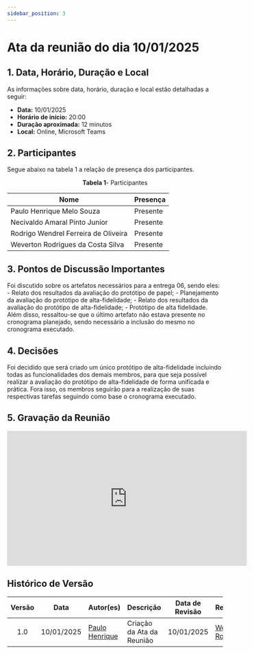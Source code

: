 ```yaml
---
sidebar_position: 3
---
```


# Ata da reunião do dia 10/01/2025

## <a>1. Data, Horário, Duração e Local</a>

As informações sobre data, horário, duração e local estão detalhadas a seguir:

- **Data:** 10/01/2025
- **Horário de início:** 20:00
- **Duração aproximada:** 12 minutos
- **Local:** Online, Microsoft Teams


## <a>2. Participantes</a>

Segue abaixo na tabela 1 a relação de presença dos participantes.

<center>

**Tabela 1**- Participantes

| Nome                                 | Presença |
| ------------------------------------ | -------- |
| Paulo Henrique Melo Souza            | Presente |
| Necivaldo Amaral Pinto Junior        | Presente |
| Rodrigo Wendrel Ferreira de Oliveira | Presente |
| Weverton Rodrigues da Costa Silva    | Presente |

</center>


## <a>3. Pontos de Discussão Importantes</a>

Foi discutido sobre os artefatos necessários para a entrega 06, sendo eles: 
    - Relato dos resultados da avaliação do protótipo de papel;
    - Planejamento da avaliação do protótipo de alta-fidelidade;
    - Relato dos resultados da avaliação do protótipo de alta-fidelidade;
    - Protótipo de alta fidelidade.
Além disso, ressaltou-se que o último artefato não estava presente no cronograma planejado, sendo necessário a inclusão do mesmo no cronograma executado.

## <a>4. Decisões</a>

Foi decidido que será criado um único protótipo de alta-fidelidade incluindo todas as funcionalidades dos demais membros, para que seja possível realizar a avaliação do protótipo de alta-fidelidade de forma unificada e prática. Fora isso, os membros seguirão para a realização de suas respectivas tarefas seguindo como base o cronograma executado.

## <a>5. Gravação da Reunião</a>

<iframe width="560" height="315" src="https://www.youtube.com/embed/sOaHbwxbMmQ?si=Q8C5xPb1NkLjayHb" title="YouTube video player" frameborder="0" allow="accelerometer; autoplay; clipboard-write; encrypted-media; gyroscope; picture-in-picture; web-share" referrerpolicy="strict-origin-when-cross-origin" allowfullscreen></iframe>


## Histórico de Versão

| Versão | Data | Autor(es) | Descrição | Data de Revisão | Revisor(es) |
|:---:|:---:|---|---|:---:|---|
| 1.0 | 10/01/2025 | [Paulo Henrique](https://github.com/paulomh) | Criação da Ata da Reunião | 10/01/2025 | [Weverton Rodrigues](https://github.com/vevetin) |